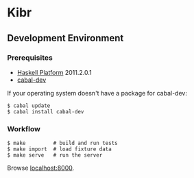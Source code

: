 Kibr
====

Development Environment
-----------------------

### Prerequisites

* [Haskell Platform](http://hackage.haskell.org/platform/) 2011.2.0.1
* [cabal-dev](http://hackage.haskell.org/package/cabal-dev)

If your operating system doesn't have a package for cabal-dev:

```console
$ cabal update
$ cabal install cabal-dev
```

### Workflow

```console
$ make         # build and run tests
$ make import  # load fixture data
$ make serve   # run the server
```

Browse [localhost:8000](http://localhost:8000/).
